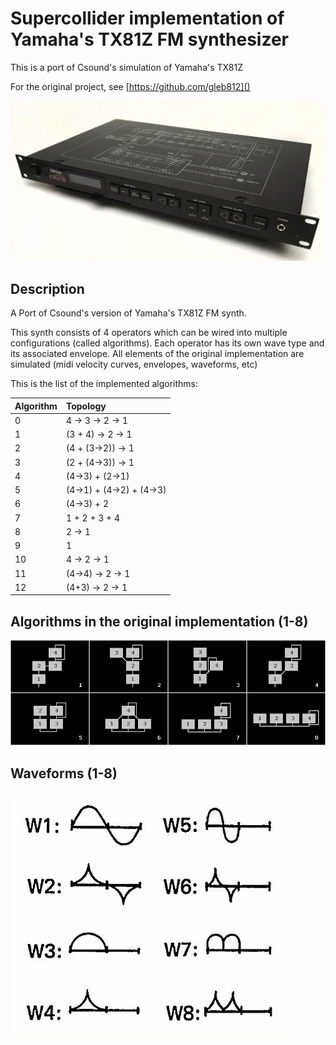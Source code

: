 # Supercollider implementation of Yamaha's TX81Z FM synthesizer

This is a port of Csound's simulation of Yamaha's TX81Z

For the original project, see [https://github.com/gleb812]()

![](ref/tx81z.jpg)

## Description

A Port of Csound's version of Yamaha's TX81Z FM synth.

This synth consists of 4 operators which can be wired into multiple configurations (called algorithms). 
Each operator has its own wave type and its associated envelope. All elements of the original 
implementation are simulated (midi velocity curves, envelopes, waveforms, etc)

This is the list of the implemented algorithms:

| Algorithm | Topology              |
|:----------|:----------------------|
| 0         | 4 → 3 → 2 → 1         |
| 1         | (3 + 4) → 2 → 1       |
| 2         | (4 + (3→2)) → 1       |
| 3         | (2 + (4→3)) → 1       |
| 4         | (4→3) + (2→1)         |
| 5         | (4→1) + (4→2) + (4→3) |
| 6         | (4→3) + 2             |
| 7         | 1 + 2 + 3 + 4         |
| 8         | 2 → 1                 |
| 9         | 1                     |
| 10        | 4 → 2 → 1             |
| 11        | (4→4) → 2 → 1         |
| 12        | (4+3) → 2 → 1         |


## Algorithms in the original implementation (1-8)

![](ref/tx81zalg.png)

## Waveforms (1-8)

![](ref/tx81z-waveforms.jpg)
